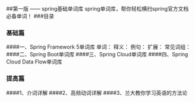 ##第一版 —— spring基础单词库
spring单词库，帮你轻松横扫spring官方文档必备单词！
###目录
### 基础篇
####一、Spring Framework 5单词库
单词：
释义：
例句：
扩展：
常见词组：
####二、Spring Boot单词库
####三、Spring Cloud单词库
####四、Spring Cloud Data Flow单词库

### 提高篇
####1、介词详解
####2、高频动词详解
####3、兰大教你学习英语的方法论